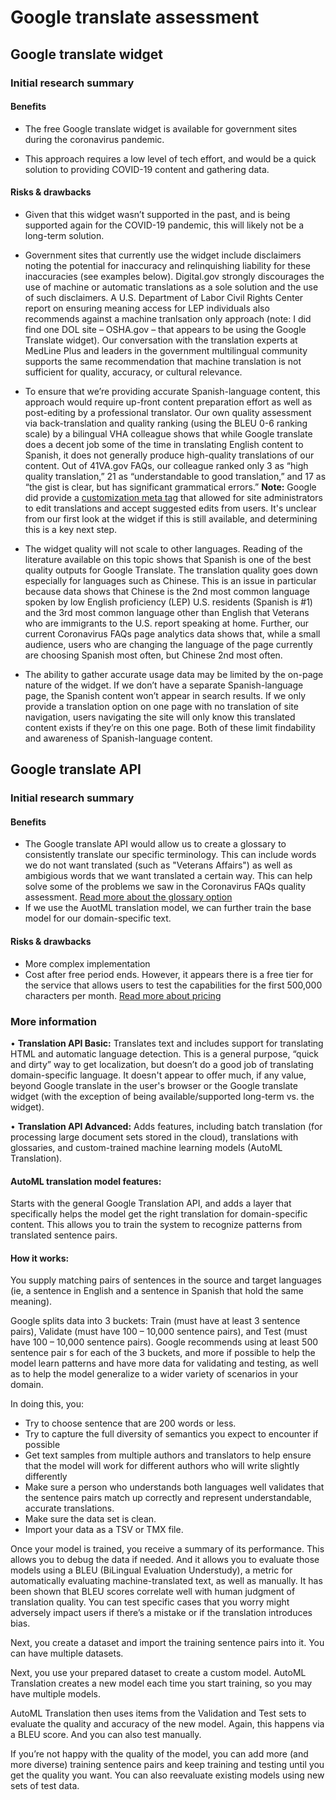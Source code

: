 # Google translate assessment 

## Google translate widget

### Initial research summary

#### Benefits 

- The free Google translate widget is available for government sites during the coronavirus pandemic. 

- This approach requires a low level of tech effort, and would be a quick solution to providing COVID-19 content and gathering data.

#### Risks & drawbacks 

- Given that this widget wasn’t supported in the past, and is being supported again for the COVID-19 pandemic, this will likely not be a long-term solution.

- Government sites that currently use the widget include disclaimers noting the potential for inaccuracy and relinquishing liability for these inaccuracies (see examples below). Digital.gov strongly discourages the use of machine or automatic translations as a sole solution and the use of such disclaimers. A U.S. Department of Labor Civil Rights Center report on ensuring meaning access for LEP individuals also recommends against a machine tranlsation only approach (note: I did find one DOL site – OSHA.gov – that appears to be using the Google Translate widget). Our conversation with the translation experts at MedLine Plus and leaders in the government multilingual community supports the same recommendation that machine translation is not sufficient for quality, accuracy, or cultural relevance. 

-	To ensure that we’re providing accurate Spanish-language content, this approach would require up-front content preparation effort as well as post-editing by a professional translator. Our own quality assessment via back-translation and quality ranking (using the BLEU 0-6 ranking scale) by a bilingual VHA colleague shows that while Google translate does a decent job some of the time in translating English content to Spanish, it does not generally produce high-quality translations of our content. Out of 41VA.gov FAQs, our colleague ranked only 3 as “high quality translation,” 21 as “understandable to good translation,” and 17 as “the gist is clear, but has significant grammatical errors.” **Note:** Google did provide a [customization meta tag](https://translate.googleblog.com/2012/05/now-you-can-polish-up-googles.html) that allowed for site administrators to edit translations and accept suggested edits from users. It's unclear from our first look at the widget if this is still available, and determining this is a key next step.

- The widget quality will not scale to other languages. Reading of the literature available on this topic shows that Spanish is one of the best quality outputs for Google Translate. The translation quality goes down especially for languages such as Chinese. This is an issue in particular because data shows that Chinese is the 2nd most common language spoken by low English proficiency (LEP) U.S. residents (Spanish is #1) and the 3rd most common language other than English that Veterans who are immigrants to the U.S. report speaking at home. Further, our current Coronavirus FAQs page analytics data shows that, while a small audience, users who are changing the language of the page currently are choosing Spanish most often, but Chinese 2nd most often. 

-	The ability to gather accurate usage data may be limited by the on-page nature of the widget. If we don’t have a separate Spanish-language page, the Spanish content won’t appear in search results. If we only provide a translation option on one page with no translation of site navigation, users navigating the site will only know this translated content exists if they’re on this one page. Both of these limit findability and awareness of Spanish-language content.

## Google translate API

### Initial research summary

#### Benefits 

- The Google translate API would allow us to create a glossary to consistently translate our specific terminology. This can include words we do not want translated (such as "Veterans Affairs") as well as ambigious words that we want translated a certain way. This can help solve some of the problems we saw in the Coronavirus FAQs quality assessment. [Read more about the glossary option](https://cloud.google.com/translate/docs/advanced/glossary)
- If we use the AuotML translation model, we can further train the base model for our domain-specific text.

#### Risks & drawbacks 

- More complex implementation
- Cost after free period ends. However, it appears there is a free tier for the service that allows users to test the capabilities for the first 500,000 characters per month. [Read more about pricing](https://cloud.google.com/translate/pricing)

### More information

•	**Translation API Basic:** Translates text and includes support for translating HTML and automatic language detection. This is a general purpose, “quick and dirty” way to get localization, but doesn’t do a good job of translating domain-specific language. It doesn't appear to offer much, if any value, beyond Google translate in the user's browser or the Google translate widget (with the exception of being available/supported long-term vs. the widget).

•	**Translation API Advanced:** Adds features, including batch translation (for processing large document sets stored in the cloud), translations with glossaries, and custom-trained machine learning models (AutoML Translation). 

#### AutoML translation model features:

Starts with the general Google Translation API, and adds a layer that specifically helps the model get the right translation for domain-specific content. This allows you to train the system to recognize patterns from translated sentence pairs.

#### How it works:

You supply matching pairs of sentences in the source and target languages (ie, a sentence in English and a sentence in Spanish that hold the same meaning). 

Google splits data into 3 buckets: Train (must have at least 3 sentence pairs), Validate (must have 100 – 10,000 sentence pairs), and Test (must have 100 – 10,000 sentence pairs). Google recommends using at least 500 sentence pair s for each of the 3 buckets, and more if possible to help the model learn patterns and have more data for validating and testing, as well as to help the model generalize to a wider variety of scenarios in your domain.

In doing this, you:

- Try to choose sentence that are 200 words or less.
- Try to capture the full diversity of semantics you expect to encounter if possible
- Get text samples from multiple authors and translators to help ensure that the model will work for different authors who will write slightly differently
- Make sure a person who understands both languages well validates that the sentence pairs match up correctly and represent understandable, accurate translations.
- Make sure the data set is clean.
- Import your data as a TSV or TMX file.

Once your model is trained, you receive a summary of its performance. This allows you to debug the data if needed. And it allows you to evaluate those models using a BLEU (BiLingual Evaluation Understudy), a metric for automatically evaluating machine-translated text, as well as manually. It has been shown that BLEU scores correlate well with human judgment of translation quality. You can test specific cases that you worry might adversely impact users if there’s a mistake or if the translation introduces bias.

Next, you create a dataset and import the training sentence pairs into it. You can have multiple datasets.

Next, you use your prepared dataset to create a custom model. AutoML Translation creates a new model each time you start training, so you may have multiple models.

AutoML Translation then uses items from the Validation and Test sets to evaluate the quality and accuracy of the new model. Again, this happens via a BLEU score. And you can also test manually.

If you’re not happy with the quality of the model, you can add more (and more diverse) training sentence pairs and keep training and testing until you get the quality you want. You can also reevaluate existing models using new sets of test data.


